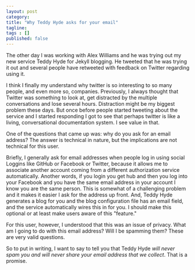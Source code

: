 ```yaml
---
layout: post 
category: 
title: "Why Teddy Hyde asks for your email"
tagline: 
tags : [] 
published: false
---
```


The other day I was working with Alex Williams and he was trying out my new service Teddy Hyde for Jekyll blogging. He tweeted that he was trying it out and several people have retweeted with feedback on Twitter regarding using it.

I think I finally my understand why twitter is so interesting to so many people, and even more so, companies. Previously, I always thought that Twitter was something to look at, get distracted by the multiple conversations and lose several hours. Distraction might be my biggest problem these days. But once before people started tweeting about the service and I started responding I got to see that perhaps twitter is like a living, conversational documentation system. I see value in that.

One of the questions that came up was: why do you ask for an email address? The answer is technical in nature, but the implications are not technical for this user.

Briefly, I generally ask for email addresses when people log in using social Loggins like GitHub or Facebook or Twitter, because it allows me to associate another account coming from a different authorization service automatically. Another words, if you login you get hub and then you log into your Facebook and you have the same email address in your account I know you are the same person. This is somewhat of a challenging problem and it makes it easier I ask for the address up front. And, Teddy Hyde generates a blog for you and the blog configuration file has an email field, and the service automatically wires this in for you. I should make this optional or at least make users aware of this "feature."

For this user, however, I understood that this was an issue of privacy. What am I going to do with this email address? Will I be spamming them? These are very valid questions.

So to put in writing, I want to say to tell you that Teddy Hyde *will never spam you and will never share your email address that we collect*. That is a promise.